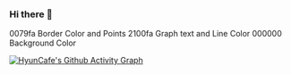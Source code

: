 ### Hi there 👋

<!--
**HyunCafe/HyunCafe** is a ✨ _special_ ✨ repository because its `README.md` (this file) appears on your GitHub profile.

Here are some ideas to get you started:

- 🔭 I’m currently working on ...
- 🌱 I’m currently learning ...
- 👯 I’m looking to collaborate on ...
- 🤔 I’m looking for help with ...
- 💬 Ask me about ...
- 📫 How to reach me: ...
- 😄 Pronouns: ...
- ⚡ Fun fact: ...
-->

0079fa Border Color and Points
2100fa Graph text and Line Color
000000 Background Color


[![HyunCafe's Github Activity Graph](https://github-readme-activity-graph.cyclic.app/graph?username=HyunCafe&custom_title=HyunCafe's%20GitHub%20Activity$20Graph&bg_color=000000&color=2100fa&line=2100fa&point=0079fa&area=true&hide_border=true)](https://github.com/ashutosh00710/github-readme-activity-graph)
